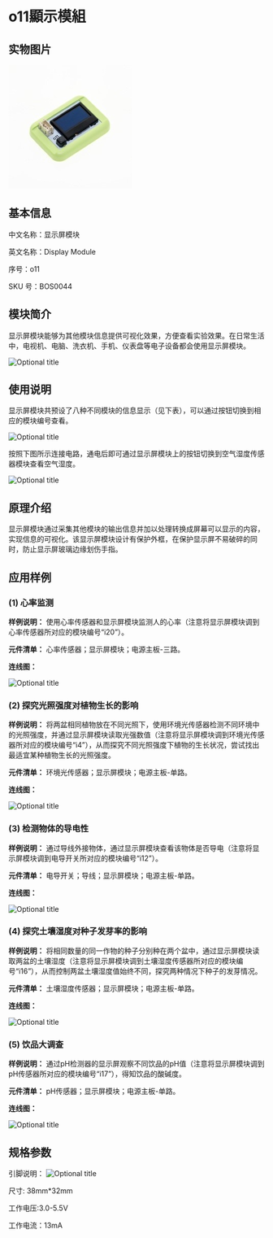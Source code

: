 # o11顯示模組

## 实物图片

![Optional title](../.gitbook/assets/boson-xian-shi-ping-mo-kuai-shi-wu-tu.jpg)

## 基本信息

中文名称：显示屏模块

英文名称：Display Module

序号：o11

SKU 号：BOS0044

## 模块简介

显示屏模块能够为其他模块信息提供可视化效果，方便查看实验效果。在日常生活中，电视机、电脑、洗衣机、手机、仪表盘等电子设备都会使用显示屏模块。

![Optional title](../.gitbook/assets/boson-xian-shi-ping-mo-kuai-shi-li.png)

## 使用说明

显示屏模块共预设了八种不同模块的信息显示（见下表），可以通过按钮切换到相应的模块编号查看。

![Optional title](../.gitbook/assets/boson-xian-shi-ping-mo-kuai-shi-yong-shuo-ming-1.png)

按照下图所示连接电路，通电后即可通过显示屏模块上的按钮切换到空气湿度传感器模块查看空气湿度。

![Optional title](../.gitbook/assets/boson-xian-shi-ping-mo-kuai-shi-yong-shuo-ming-2.png)

## 原理介绍

显示屏模块通过采集其他模块的输出信息并加以处理转换成屏幕可以显示的内容，实现信息的可视化。该显示屏模块设计有保护外框，在保护显示屏不易破碎的同时，防止显示屏玻璃边缘划伤手指。

## 应用样例

### **\(1\) 心率监测**

**样例说明：** 使用心率传感器和显示屏模块监测人的心率（注意将显示屏模块调到心率传感器所对应的模块编号“i20”）。

**元件清单：** 心率传感器；显示屏模块；电源主板-三路。

**连线图：**

![Optional title](../.gitbook/assets/boson-xian-shi-ping-mo-kuai-xin-shuai-jian-ce-lian-xian-tu.png)

### **\(2\) 探究光照强度对植物生长的影响**

**样例说明：** 将两盆相同植物放在不同光照下，使用环境光传感器检测不同环境中的光照强度，并通过显示屏模块读取光强数值（注意将显示屏模块调到环境光传感器所对应的模块编号“i4”），从而探究不同光照强度下植物的生长状况，尝试找出最适宜某种植物生长的光照强度。

**元件清单：** 环境光传感器；显示屏模块；电源主板-单路。

**连线图：**

![Optional title](../.gitbook/assets/boson-xian-shi-ping-mo-kuai-guang-qiang-dui-zhi-wu-ying-xiang-lian-xian-tu.png)

### **\(3\) 检测物体的导电性**

**样例说明：** 通过导线外接物体，通过显示屏模块查看该物体是否导电（注意将显示屏模块调到电导开关所对应的模块编号“i12”）。

**元件清单：** 电导开关；导线；显示屏模块；电源主板-单路。

**连线图：**

![Optional title](../.gitbook/assets/boson-xian-shi-ping-mo-kuai-jian-ce-wu-ti-de-dao-dian-xing-lian-xian-tu.png)

### **\(4\) 探究土壤湿度对种子发芽率的影响**

**样例说明：** 将相同数量的同一作物的种子分别种在两个盆中，通过显示屏模块读取两盆的土壤湿度（注意将显示屏模块调到土壤湿度传感器所对应的模块编号“i16”），从而控制两盆土壤湿度值始终不同，探究两种情况下种子的发芽情况。

**元件清单：** 土壤湿度传感器；显示屏模块；电源主板-单路。

**连线图：**

![Optional title](../.gitbook/assets/boson-xian-shi-ping-mo-kuai-tu-rang-dui-zhong-zi-fa-ya-shuai-de-ying-xiang-lian-xian-tu.png)

### **\(5\) 饮品大调查**

**样例说明：** 通过pH检测器的显示屏观察不同饮品的pH值（注意将显示屏模块调到pH传感器所对应的模块编号“i17”），得知饮品的酸碱度。

**元件清单：** pH传感器；显示屏模块；电源主板-单路。

**连线图：**

![Optional title](../.gitbook/assets/boson-xian-shi-ping-mo-kuai-yin-pin-da-tiao-cha-lian-xian-tu.png)

## 规格参数

引脚说明： ![Optional title](../.gitbook/assets/boson-xian-shi-ping-mo-kuai-yin-jiao-shuo-ming.png)

尺寸: 38mm\*32mm

工作电压:3.0-5.5V

工作电流：13mA

